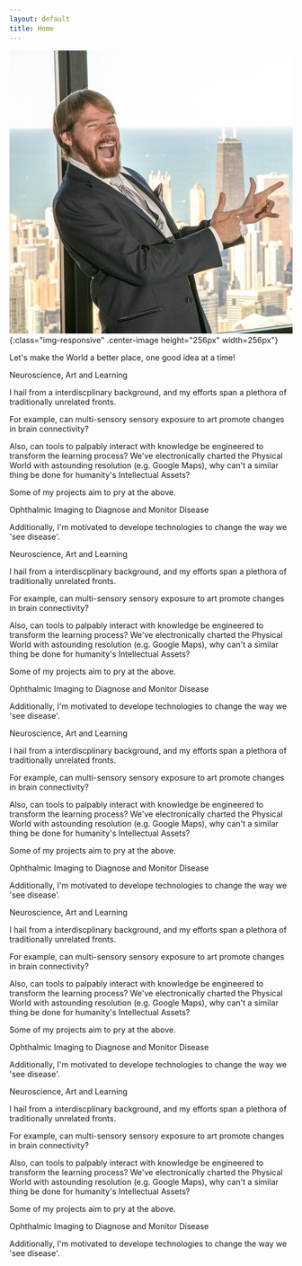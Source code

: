 ```yaml
---
layout: default
title: Home
---
```


![](/public/mattPic.jpg){:class="img-responsive" .center-image height="256px" width=256px"}
<p class="pagehead">
Let's make the World a better place, one good idea at a time!
</p>

<p class = "subhead">Neuroscience, Art and Learning</p>

I hail from a interdiscplinary background, and my efforts span a plethora of traditionally unrelated fronts. 

For example, can multi-sensory sensory exposure to art promote changes in brain connectivity?

Also, can tools to palpably interact with knowledge be engineered to transform the learning process? We've 
electronically charted the Physical World with astounding resolution (e.g. Google Maps), why can't a similar thing be 
done for humanity's Intellectual Assets? 

Some of my projects aim to pry at the above. 

<p class = "subhead">Ophthalmic Imaging to Diagnose and Monitor Disease</p>

Additionally, I'm motivated to develope technologies to change the way we 'see disease'. 

<p class = "subhead">Neuroscience, Art and Learning</p>

I hail from a interdiscplinary background, and my efforts span a plethora of traditionally unrelated fronts. 

For example, can multi-sensory sensory exposure to art promote changes in brain connectivity?

Also, can tools to palpably interact with knowledge be engineered to transform the learning process? We've 
electronically charted the Physical World with astounding resolution (e.g. Google Maps), why can't a similar thing be 
done for humanity's Intellectual Assets? 

Some of my projects aim to pry at the above. 

<p class = "subhead">Ophthalmic Imaging to Diagnose and Monitor Disease</p>

Additionally, I'm motivated to develope technologies to change the way we 'see disease'. 

<p class = "subhead">Neuroscience, Art and Learning</p>

I hail from a interdiscplinary background, and my efforts span a plethora of traditionally unrelated fronts. 

For example, can multi-sensory sensory exposure to art promote changes in brain connectivity?

Also, can tools to palpably interact with knowledge be engineered to transform the learning process? We've 
electronically charted the Physical World with astounding resolution (e.g. Google Maps), why can't a similar thing be 
done for humanity's Intellectual Assets? 

Some of my projects aim to pry at the above. 

<p class = "subhead">Ophthalmic Imaging to Diagnose and Monitor Disease</p>

Additionally, I'm motivated to develope technologies to change the way we 'see disease'. 

<p class = "subhead">Neuroscience, Art and Learning</p>

I hail from a interdiscplinary background, and my efforts span a plethora of traditionally unrelated fronts. 

For example, can multi-sensory sensory exposure to art promote changes in brain connectivity?

Also, can tools to palpably interact with knowledge be engineered to transform the learning process? We've 
electronically charted the Physical World with astounding resolution (e.g. Google Maps), why can't a similar thing be 
done for humanity's Intellectual Assets? 

Some of my projects aim to pry at the above. 

<p class = "subhead">Ophthalmic Imaging to Diagnose and Monitor Disease</p>

Additionally, I'm motivated to develope technologies to change the way we 'see disease'. 

<p class = "subhead">Neuroscience, Art and Learning</p>

I hail from a interdiscplinary background, and my efforts span a plethora of traditionally unrelated fronts. 

For example, can multi-sensory sensory exposure to art promote changes in brain connectivity?

Also, can tools to palpably interact with knowledge be engineered to transform the learning process? We've 
electronically charted the Physical World with astounding resolution (e.g. Google Maps), why can't a similar thing be 
done for humanity's Intellectual Assets? 

Some of my projects aim to pry at the above. 

<p class = "subhead">Ophthalmic Imaging to Diagnose and Monitor Disease</p>

Additionally, I'm motivated to develope technologies to change the way we 'see disease'. 




